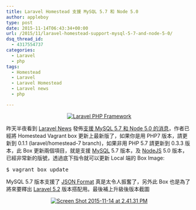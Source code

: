```yaml
---
title: Laravel Homestead 支援 MySQL 5.7 和 Node 5.0
author: appleboy
type: post
date: 2015-11-14T06:43:34+00:00
url: /2015/11/laravel-homestead-support-mysql-5-7-and-node-5-0/
dsq_thread_id:
  - 4317554737
categories:
  - Laravel
  - php
tags:
  - Homestead
  - Laravel
  - Laravel Homestead
  - Laravel news
  - php

---
```

<div style="margin:0 auto; text-align:center">
  <a href="https://www.flickr.com/photos/appleboy/6248708214/" title="Laravel PHP Framework by appleboy46, on Flickr"><img src="https://i0.wp.com/farm7.static.flickr.com/6038/6248708214_ef1133d0e9_o.png?resize=283%2C101&#038;ssl=1" alt="Laravel PHP Framework" data-recalc-dims="1" /></a>
</div>

昨天半夜看到 [Laravel News][1] 發佈[支援 MySQL 5.7 和 Node 5.0 的消息][2]，作者已經將 Homestead Vagrant box 更新上最新版了，如果你是用 PHP7 版本，請更新到 0.1.1 (laravel/homestead-7 branch)，如果非用 PHP 5.7 請更新到 0.3.3 版本，此 Box 更新兩個項目，就是支援 [MySQL][3] 5.7 版本，及 [NodeJS][4] 5.0 版本，已經非常新的版號，透過底下指令就可以更新 Local 端的 Box Image:

<div>
  <pre class="brush: bash; title: ; notranslate" title="">$ vagrant box update</pre>
</div>

MySQL 5.7 版本支援了 [JSON Format][5] 真是太令人振奮了，另外此 Box 也是為了將來要釋出 [Laravel 5.2][6] 版本搭配用。最後補上升級後版本截圖

<div style="margin:0 auto; text-align:center">
  <a data-flickr-embed="true"  href="https://www.flickr.com/photos/appleboy/22583759038/in/datetaken-public/" title="Screen Shot 2015-11-14 at 2.41.31 PM"><img src="https://i1.wp.com/farm1.staticflickr.com/759/22583759038_e9558fda0c_z.jpg?resize=640%2C178&#038;ssl=1" alt="Screen Shot 2015-11-14 at 2.41.31 PM" data-recalc-dims="1" /></a>
</div>

 [1]: https://laravel-news.com
 [2]: https://laravel-news.com/2015/11/laravel-homestead-now-with-mysql-5-7-and-node-5-0/
 [3]: https://www.mysql.com/
 [4]: https://nodejs.org/en/
 [5]: https://dev.mysql.com/doc/refman/5.7/en/json.html
 [6]: https://laravel-news.com/2015/11/laravel-5-2-a-look-at-whats-coming/